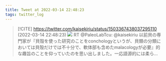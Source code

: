 ```yaml
---
title: Tweet at 2022-03-14 22:48:23
tags: twitter_log
---
```


> [!CITE] https://twitter.com/kaisekiriu/status/1503367438037295110 (2022-03-14 22:48:23)
> ![](https://twitter.com/kaisekiriu/status/1503367438037295110)
> RT @PaleoLabTcu: @kaisekiriu 以前貝の専門家が『貝殻を使った研究のことをconchologyというが、貝類の分類においては貝殻だけでは不十分で、軟体部も含めたmalacologyが必要』的な趣旨のことを仰っていたのを思い出しました。一応語源的には柔ら…
